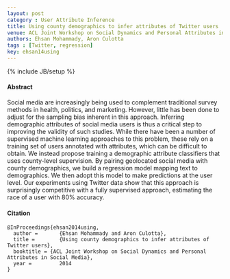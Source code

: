 ```yaml
---
layout: post
category : User Attribute Inference
title: Using county demographics to infer attributes of Twitter users
venue: ACL Joint Workshop on Social Dynamics and Personal Attributes in Social Media
authors: Ehsan Mohammady, Aron Culotta
tags : [Twitter, regression]
key: ehsan14using
---
```

{% include JB/setup %}
#### Abstract

Social media are increasingly being used to complement traditional survey
methods in health, politics, and marketing. However, little has been done
to adjust for the sampling bias inherent in this approach. Inferring
demographic attributes of social media users is thus a critical step to
improving the validity of such studies. While there have been a number of
supervised machine learning approaches to this problem, these rely on a
training set of users annotated with attributes, which can be difficult to
obtain. We instead propose training a demographic attribute classifiers that
uses county-level supervision. By pairing geolocated social media with county
demographics, we build a regression model mapping text to demographics. We
then adopt this model to make predictions at the user level. Our experiments
using Twitter data show that this approach is surprisingly competitive with a
fully supervised approach, estimating the race of a user with 80%
accuracy.

#### Citation

	@InProceedings{ehsan2014using,
      author =       {Ehsan Mohammady and Aron Culotta},
      title =        {Using county demographics to infer attributes of Twitter users},
      booktitle = {ACL Joint Workshop on Social Dynamics and Personal Attributes in Social Media},
      year =         2014
    }
